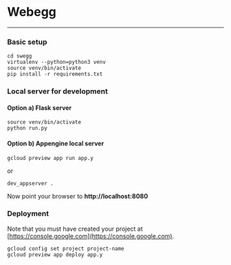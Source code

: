 # Webegg

--------------------

### Basic setup
```{bash}
cd swegg
virtualenv --python=python3 venv
source venv/bin/activate
pip install -r requirements.txt
```

### Local server for development

#### Option a) Flask server
```{bash}
source venv/bin/activate
python run.py
```

#### Option b) Appengine local server
```{bash}
gcloud preview app run app.y
```

or

```{bash}
dev_appserver .
```
Now point your browser to **http://localhost:8080**

### Deployment
Note that you must have created your project at [https://console.google.com](https://console.google.com).

```{bash}
gcloud config set project project-name
gcloud preview app deploy app.y
```
